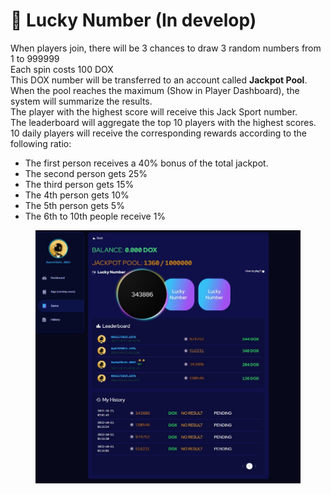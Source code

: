 # 🎲 Lucky Number (In develop)



When players join, there will be 3 chances to draw 3 random numbers from 1 to 999999\
Each spin costs 100 DOX\
This DOX number will be transferred to an account called **Jackpot Pool**.\
When the pool reaches the maximum (Show in Player Dashboard), the system will summarize the results.\
The player with the highest score will receive this Jack Sport number.\
The leaderboard will aggregate the top 10 players with the highest scores.\
10 daily players will receive the corresponding rewards according to the following ratio:

* The first person receives a 40% bonus of the total jackpot.
* The second person gets 25%
* The third person gets 15%
* The 4th person gets 10%
* The 5th person gets 5%
* The 6th to 10th people receive 1%

<figure><img src="../../../.gitbook/assets/image (2) (2).png" alt=""><figcaption></figcaption></figure>
